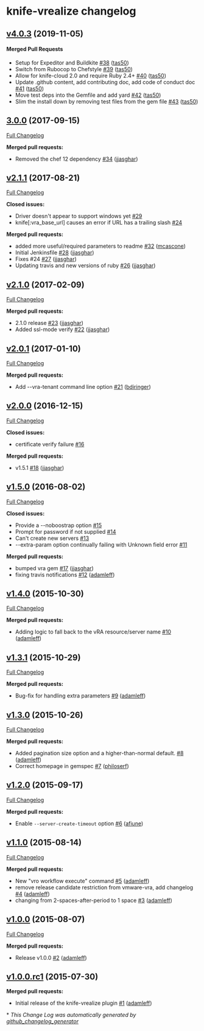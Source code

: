# knife-vrealize changelog

<!-- latest_release -->
<!-- latest_release -->

<!-- release_rollup -->
<!-- release_rollup -->

<!-- latest_stable_release -->
## [v4.0.3](https://github.com/chef/knife-vrealize/tree/v4.0.3) (2019-11-05)

#### Merged Pull Requests
- Setup for Expeditor and Buildkite [#38](https://github.com/chef-partners/knife-vrealize/pull/38) ([tas50](https://github.com/tas50))
- Switch from Rubocop to Chefstyle [#39](https://github.com/chef-partners/knife-vrealize/pull/39) ([tas50](https://github.com/tas50))
- Allow for knife-cloud 2.0 and require Ruby 2.4+ [#40](https://github.com/chef-partners/knife-vrealize/pull/40) ([tas50](https://github.com/tas50))
- Update .github content, add contributing doc, add code of conduct doc [#41](https://github.com/chef-partners/knife-vrealize/pull/41) ([tas50](https://github.com/tas50))
- Move test deps into the Gemfile and add yard [#42](https://github.com/chef/knife-vrealize/pull/42) ([tas50](https://github.com/tas50))
- Slim the install down by removing test files from the gem file [#43](https://github.com/chef/knife-vrealize/pull/43) ([tas50](https://github.com/tas50))
<!-- latest_stable_release -->

## [3.0.0](https://github.com/chef-partners/knife-vrealize/tree/3.0.0) (2017-09-15)
[Full Changelog](https://github.com/chef-partners/knife-vrealize/compare/v2.1.1...3.0.0)

**Merged pull requests:**

- Removed the chef 12 dependency [\#34](https://github.com/chef-partners/knife-vrealize/pull/34) ([jjasghar](https://github.com/jjasghar))

## [v2.1.1](https://github.com/chef-partners/knife-vrealize/tree/v2.1.1) (2017-08-21)
[Full Changelog](https://github.com/chef-partners/knife-vrealize/compare/v2.1.0...v2.1.1)

**Closed issues:**

- Driver doesn't appear to support windows yet [\#29](https://github.com/chef-partners/knife-vrealize/issues/29)
- knife\[:vra\_base\_url\] causes an error if URL has a trailing slash [\#24](https://github.com/chef-partners/knife-vrealize/issues/24)

**Merged pull requests:**

- added more useful/required parameters to readme [\#32](https://github.com/chef-partners/knife-vrealize/pull/32) ([mcascone](https://github.com/mcascone))
- Initial Jenkinsfile [\#28](https://github.com/chef-partners/knife-vrealize/pull/28) ([jjasghar](https://github.com/jjasghar))
- Fixes \#24 [\#27](https://github.com/chef-partners/knife-vrealize/pull/27) ([jjasghar](https://github.com/jjasghar))
- Updating travis and new versions of ruby [\#26](https://github.com/chef-partners/knife-vrealize/pull/26) ([jjasghar](https://github.com/jjasghar))

## [v2.1.0](https://github.com/chef-partners/knife-vrealize/tree/v2.1.0) (2017-02-09)
[Full Changelog](https://github.com/chef-partners/knife-vrealize/compare/v2.0.1...v2.1.0)

**Merged pull requests:**

- 2.1.0 release [\#23](https://github.com/chef-partners/knife-vrealize/pull/23) ([jjasghar](https://github.com/jjasghar))
- Added ssl-mode verify [\#22](https://github.com/chef-partners/knife-vrealize/pull/22) ([jjasghar](https://github.com/jjasghar))

## [v2.0.1](https://github.com/chef-partners/knife-vrealize/tree/v2.0.1) (2017-01-10)
[Full Changelog](https://github.com/chef-partners/knife-vrealize/compare/v2.0.0...v2.0.1)

**Merged pull requests:**

- Add --vra-tenant command line option [\#21](https://github.com/chef-partners/knife-vrealize/pull/21) ([bdiringer](https://github.com/bdiringer))

## [v2.0.0](https://github.com/chef-partners/knife-vrealize/tree/v2.0.0) (2016-12-15)
[Full Changelog](https://github.com/chef-partners/knife-vrealize/compare/v1.5.0...v2.0.0)

**Closed issues:**

- certificate verify failure [\#16](https://github.com/chef-partners/knife-vrealize/issues/16)

**Merged pull requests:**

- v1.5.1 [\#18](https://github.com/chef-partners/knife-vrealize/pull/18) ([jjasghar](https://github.com/jjasghar))

## [v1.5.0](https://github.com/chef-partners/knife-vrealize/tree/v1.5.0) (2016-08-02)
[Full Changelog](https://github.com/chef-partners/knife-vrealize/compare/v1.4.0...v1.5.0)

**Closed issues:**

- Provide a --noboostrap option [\#15](https://github.com/chef-partners/knife-vrealize/issues/15)
- Prompt for password if not supplied [\#14](https://github.com/chef-partners/knife-vrealize/issues/14)
- Can't create new servers [\#13](https://github.com/chef-partners/knife-vrealize/issues/13)
- --extra-param option continually failing with Unknown field error [\#11](https://github.com/chef-partners/knife-vrealize/issues/11)

**Merged pull requests:**

- bumped vra gem [\#17](https://github.com/chef-partners/knife-vrealize/pull/17) ([jjasghar](https://github.com/jjasghar))
- fixing travis notifications [\#12](https://github.com/chef-partners/knife-vrealize/pull/12) ([adamleff](https://github.com/adamleff))

## [v1.4.0](https://github.com/chef-partners/knife-vrealize/tree/v1.4.0) (2015-10-30)
[Full Changelog](https://github.com/chef-partners/knife-vrealize/compare/v1.3.1...v1.4.0)

**Merged pull requests:**

- Adding logic to fall back to the vRA resource/server name [\#10](https://github.com/chef-partners/knife-vrealize/pull/10) ([adamleff](https://github.com/adamleff))

## [v1.3.1](https://github.com/chef-partners/knife-vrealize/tree/v1.3.1) (2015-10-29)
[Full Changelog](https://github.com/chef-partners/knife-vrealize/compare/v1.3.0...v1.3.1)

**Merged pull requests:**

- Bug-fix for handling extra parameters [\#9](https://github.com/chef-partners/knife-vrealize/pull/9) ([adamleff](https://github.com/adamleff))

## [v1.3.0](https://github.com/chef-partners/knife-vrealize/tree/v1.3.0) (2015-10-26)
[Full Changelog](https://github.com/chef-partners/knife-vrealize/compare/v1.2.0...v1.3.0)

**Merged pull requests:**

- Added pagination size option and a higher-than-normal default. [\#8](https://github.com/chef-partners/knife-vrealize/pull/8) ([adamleff](https://github.com/adamleff))
- Correct homepage in gemspec [\#7](https://github.com/chef-partners/knife-vrealize/pull/7) ([philoserf](https://github.com/philoserf))

## [v1.2.0](https://github.com/chef-partners/knife-vrealize/tree/v1.2.0) (2015-09-17)
[Full Changelog](https://github.com/chef-partners/knife-vrealize/compare/v1.1.0...v1.2.0)

**Merged pull requests:**

- Enable `--server-create-timeout` option [\#6](https://github.com/chef-partners/knife-vrealize/pull/6) ([afiune](https://github.com/afiune))

## [v1.1.0](https://github.com/chef-partners/knife-vrealize/tree/v1.1.0) (2015-08-14)
[Full Changelog](https://github.com/chef-partners/knife-vrealize/compare/v1.0.0...v1.1.0)

**Merged pull requests:**

- New "vro workflow execute" command [\#5](https://github.com/chef-partners/knife-vrealize/pull/5) ([adamleff](https://github.com/adamleff))
- remove release candidate restriction from vmware-vra, add changelog [\#4](https://github.com/chef-partners/knife-vrealize/pull/4) ([adamleff](https://github.com/adamleff))
- changing from 2-spaces-after-period to 1 space [\#3](https://github.com/chef-partners/knife-vrealize/pull/3) ([adamleff](https://github.com/adamleff))

## [v1.0.0](https://github.com/chef-partners/knife-vrealize/tree/v1.0.0) (2015-08-07)
[Full Changelog](https://github.com/chef-partners/knife-vrealize/compare/v1.0.0.rc1...v1.0.0)

**Merged pull requests:**

- Release v1.0.0 [\#2](https://github.com/chef-partners/knife-vrealize/pull/2) ([adamleff](https://github.com/adamleff))

## [v1.0.0.rc1](https://github.com/chef-partners/knife-vrealize/tree/v1.0.0.rc1) (2015-07-30)
**Merged pull requests:**

- Initial release of the knife-vrealize plugin [\#1](https://github.com/chef-partners/knife-vrealize/pull/1) ([adamleff](https://github.com/adamleff))



\* *This Change Log was automatically generated by [github_changelog_generator](https://github.com/skywinder/Github-Changelog-Generator)*